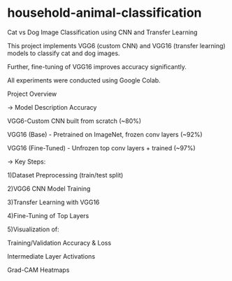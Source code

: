 # household-animal-classification
Cat vs Dog Image Classification using CNN and Transfer Learning

This project implements VGG6 (custom CNN) and VGG16 (transfer learning) models to classify cat and dog images.

Further, fine-tuning of VGG16 improves accuracy significantly.

All experiments were conducted using Google Colab.

Project Overview

-> Model	Description	Accuracy

VGG6-Custom CNN built from scratch	(~80%)

VGG16 (Base) -	Pretrained on ImageNet, frozen conv layers	(~92%)

VGG16 (Fine-Tuned) - Unfrozen top conv layers + trained	(~97%)

-> Key Steps:

1)Dataset Preprocessing (train/test split)

2)VGG6 CNN Model Training

3)Transfer Learning with VGG16

4)Fine-Tuning of Top Layers

5)Visualization of:

  Training/Validation Accuracy & Loss

  Intermediate Layer Activations

  Grad-CAM Heatmaps

